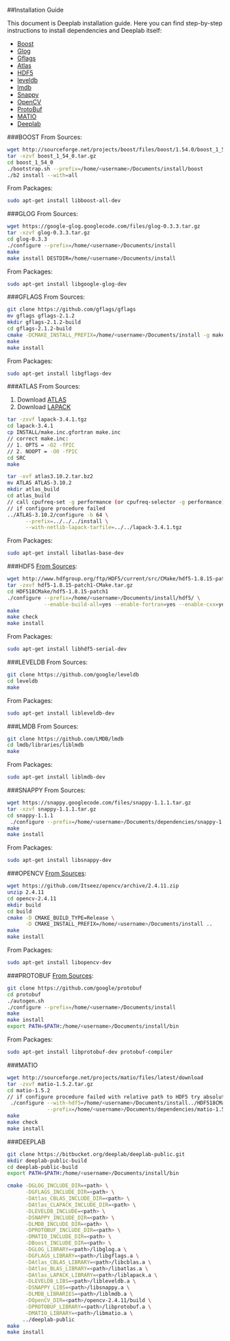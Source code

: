 ##Installation Guide

This document is Deeplab installation guide. Here you can find step-by-step
instructions to install dependencies and Deeplab itself:
- [Boost](https://github.com/ITLab-Vision/ITLab-Vision-deeplab/blob/installation-guide/InstallationGuide.md#boost)
- [Glog](https://github.com/ITLab-Vision/ITLab-Vision-deeplab/blob/installation-guide/InstallationGuide.md#glog)
- [Gflags](https://github.com/ITLab-Vision/ITLab-Vision-deeplab/blob/installation-guide/InstallationGuide.md#gflags)
- [Atlas](https://github.com/ITLab-Vision/ITLab-Vision-deeplab/blob/installation-guide/InstallationGuide.md#atlas)
- [HDF5](https://github.com/ITLab-Vision/ITLab-Vision-deeplab/blob/installation-guide/InstallationGuide.md#hdf5)
- [leveldb](https://github.com/ITLab-Vision/ITLab-Vision-deeplab/blob/installation-guide/InstallationGuide.md#leveldb)
- [lmdb](https://github.com/ITLab-Vision/ITLab-Vision-deeplab/blob/installation-guide/InstallationGuide.md#lmdb)
- [Snappy](https://github.com/ITLab-Vision/ITLab-Vision-deeplab/blob/installation-guide/InstallationGuide.md#snappy)
- [OpenCV](https://github.com/ITLab-Vision/ITLab-Vision-deeplab/blob/installation-guide/InstallationGuide.md#opencv)
- [ProtoBuf](https://github.com/ITLab-Vision/ITLab-Vision-deeplab/blob/installation-guide/InstallationGuide.md#protobuf)
- [MATIO](https://github.com/ITLab-Vision/ITLab-Vision-deeplab/blob/installation-guide/InstallationGuide.md#matio)
- [Deeplab](https://github.com/ITLab-Vision/ITLab-Vision-deeplab/blob/installation-guide/InstallationGuide.md#deeplab)

###BOOST
From Sources:
```bash
wget http://sourceforge.net/projects/boost/files/boost/1.54.0/boost_1_54_0.tar.gz
tar -xzvf boost_1_54_0.tar.gz
cd boost_1_54_0
./bootstrap.sh --prefix=/home/<username>/Documents/install/boost
./b2 install --with=all
```

From Packages:
```bash
sudo apt-get install libboost-all-dev
```

###GLOG
From Sources:
```bash
wget https://google-glog.googlecode.com/files/glog-0.3.3.tar.gz
tar -xzvf glog-0.3.3.tar.gz
cd glog-0.3.3
./configure --prefix=/home/<username>/Documents/install
make
make install DESTDIR=/home/<username>/Documents/install
```

From Packages:
```bash
sudo apt-get install libgoogle-glog-dev
```

###GFLAGS
From Sources:
```bash
git clone https://github.com/gflags/gflags
mv gflags gflags-2.1.2
mkdir gflags-2.1.2-build
cd gflags-2.1.2-build
cmake -DCMAKE_INSTALL_PREFIX=/home/<username>/Documents/install -g make ../gflags-2.1.2
make
make install
```

From Packages:
```bash
sudo apt-get install libgflags-dev
```

###ATLAS
From Sources:

1. Download [ATLAS](http://sourceforge.net/projects/math-atlas/files/Stable/3.10.2/atlas3.10.2.tar.bz2/download)
2. Download [LAPACK](http://www.netlib.org/lapack/#_lapack_version_3_4_1)

```bash
tar -zxvf lapack-3.4.1.tgz
cd lapack-3.4.1
cp INSTALL/make.inc.gfortran make.inc
// correct make.inc:
// 1. OPTS = -O2 -fPIC
// 2. NOOPT = -O0 -fPIC
cd SRC
make

tar -xvf atlas3.10.2.tar.bz2
mv ATLAS ATLAS-3.10.2
mkdir atlas_build
cd atlas_build
// call cpufreq-set -g performance (or cpufreq-selector -g performance),
// if configure procedure failed
../ATLAS-3.10.2/configure -b 64 \
      --prefix=../../../install \
      --with-netlib-lapack-tarfile=../../lapack-3.4.1.tgz
```

From Packages:
```bash
sudo apt-get install libatlas-base-dev
```

###HDF5 
[From Sources](https://www.hdfgroup.org/ftp/HDF5/current/src/unpacked/release_docs/INSTALL):
```bash
wget http://www.hdfgroup.org/ftp/HDF5/current/src/CMake/hdf5-1.8.15-patch1-CMake.tar.gz
tar -zxvf hdf5-1.8.15-patch1-CMake.tar.gz
cd HDF518CMake/hdf5-1.8.15-patch1
./configure --prefix=/home/<username>/Documents/install/hdf5/ \
            --enable-build-all=yes --enable-fortran=yes --enable-cxx=yes
make
make check
make install
```

From Packages:
```bash
sudo apt-get install libhdf5-serial-dev
```

###LEVELDB
From Sources:
```bash
git clone https://github.com/google/leveldb
cd leveldb
make
```

From Packages:
```bash
sudo apt-get install libleveldb-dev
```

###LMDB
From Sources:
```bash
git clone https://github.com/LMDB/lmdb
cd lmdb/libraries/liblmdb
make
```

From Packages:
```bash
sudo apt-get install liblmdb-dev
```

###SNAPPY
From Sources:
```bash
wget https://snappy.googlecode.com/files/snappy-1.1.1.tar.gz
tar -xzvf snappy-1.1.1.tar.gz
cd snappy-1.1.1
 ./configure --prefix=/home/<username>/Documents/dependencies/snappy-1.1.1/snappy-1.1.1/
make
make install
```

From Packages:
```bash
sudo apt-get install libsnappy-dev
```

###OPENCV
[From Sources](http://docs.opencv.org/3.0-last-rst/doc/tutorials/introduction/linux_install/linux_install.html):
```bash
wget https://github.com/Itseez/opencv/archive/2.4.11.zip
unzip 2.4.11
cd opencv-2.4.11
mkdir build
cd build
cmake -D CMAKE_BUILD_TYPE=Release \
      -D CMAKE_INSTALL_PREFIX=/home/<username>/Documents/install ..
make
make install
```

From Packages:
```bash
sudo apt-get install libopencv-dev
```

###PROTOBUF
[From Sources](https://github.com/google/protobuf):
```bash
git clone https://github.com/google/protobuf
cd protobuf
./autogen.sh
./configure --prefix=/home/<username>/Documents/install
make
make install
export PATH=$PATH:/home/<username>/Documents/install/bin
```

From Packages:
```bash
sudo apt-get install libprotobuf-dev protobuf-compiler
```

###MATIO
```bash
wget http://sourceforge.net/projects/matio/files/latest/download
tar -zxvf matio-1.5.2.tar.gz
cd matio-1.5.2
// if configure procedure failed with relative path to HDF5 try absolute path
 ./configure --with-hdf5=/home/<username>/Documents/install../HDF518CMake/hdf5-1.8.15-patch1/hdf5 \
             --prefix=/home/<username>/Documents/dependencies/matio-1.5.2/matio
make
make check
make install
```

###DEEPLAB
```bash
git clone https://bitbucket.org/deeplab/deeplab-public.git
mkdir deeplab-public-build
cd deeplab-public-build
export PATH=$PATH:/home/<username>/Documents/install/bin

cmake -DGLOG_INCLUDE_DIR=<path> \
      -DGFLAGS_INCLUDE_DIR=<path> \
      -DAtlas_CBLAS_INCLUDE_DIR=<path> \
      -DAtlas_CLAPACK_INCLUDE_DIR=<path> \
      -DLEVELDB_INCLUDE=<path> \
      -DSNAPPY_INCLUDE_DIR=<path> \
      -DLMDB_INCLUDE_DIR=<path> \
      -DPROTOBUF_INCLUDE_DIR=<path> \
      -DMATIO_INCLUDE_DIR=<path> \
      -DBoost_INCLUDE_DIR=<path> \
      -DGLOG_LIBRARY=<path>/libglog.a \
      -DGFLAGS_LIBRARY=<path>/libgflags.a \
      -DAtlas_CBLAS_LIBRARY=<path>/libcblas.a \
      -DAtlas_BLAS_LIBRARY=<path>/libatlas.a \
      -DAtlas_LAPACK_LIBRARY=<path>/liblapack.a \
      -DLEVELDB_LIBS=<path>/libleveldb.a \
      -DSNAPPY_LIBS=<path>/libsnappy.a \
      -DLMDB_LIBRARIES=<path>/liblmdb.a \
      -DOpenCV_DIR=<path>/opencv-2.4.11/build \
      -DPROTOBUF_LIBRARY=<path>/libprotobuf.a \
      -DMATIO_LIBRARY=<path>/libmatio.a \
     ../deeplab-public
make
make install
```
